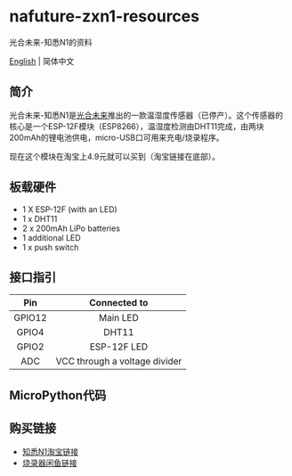 # nafuture-zxn1-resources

光合未来-知悉N1的资料

[English](./README.md) | 简体中文

## 简介

光合未来-知悉N1是[光合未来](http://www.nafuture.cn/)推出的一款温湿度传感器（已停产）。这个传感器的核心是一个ESP-12F模块（ESP8266），温湿度检测由DHT11完成，由两块200mAh的锂电池供电，micro-USB口可用来充电/烧录程序。

现在这个模块在淘宝上4.9元就可以买到（淘宝链接在底部）。

## 板载硬件

- 1 X ESP-12F (with an LED)
- 1 x DHT11
- 2 x 200mAh LiPo batteries
- 1 additional LED
- 1 x push switch

## 接口指引

|   Pin   |          Connected to          |
|:-------:|:------------------------------:|
|  GPIO12 |            Main LED            |
|  GPIO4  |              DHT11             |
|  GPIO2  |           ESP-12F LED          |
|   ADC   |  VCC through a voltage divider |

## MicroPython代码

## 购买链接

- [知悉N1淘宝链接](https://m.tb.cn/h.Vzupfv7?sm=34d8ae)
- [烧录器闲鱼链接](https://market.m.taobao.com/app/idleFish-F2e/widle-taobao-rax/page-detail?wh_weex=true&wx_navbar_transparent=true&id=626032002165&ut_sk=1.X23p8dbHZsEDAI2wCPftXkIY_21407387_1601553035380.Copy.detail.626032002165.3586168982&forceFlush=1)

